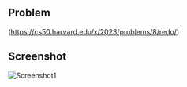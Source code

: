 ## Problem
(https://cs50.harvard.edu/x/2023/problems/8/redo/)

## Screenshot
![Screenshot1](screenshots/1)

